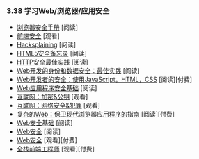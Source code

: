 <!-- 3.38 - Learn Web/Browser/App Security -->
### 3.38 学习Web/浏览器/应用安全
<!-- Browser Security Handbook [read]
Frontend Security [watch]
Hacksplaining [read]
HTML5 Security Cheatsheet [read]
HTTP Security Best Practice [read]
Identity and Data Security for Web Development: Best Practices read
Security for Web Developers: Using JavaScript, HTML, and CSS [read][$]
The Basics of Web Application Security [read]
The Internet: Encryption & Public Keys [watch]
The Internet: Cybersecurity & Crime [watch]
The Tangled Web: A Guide to Securing Modern Web Applications [read][$]
Web Security Basics [read]
Web security [read]
Web Security [watch][$]
Full Stack for Front End Engineers [watch][$] -->

- [浏览器安全手册](https://code.google.com/p/browsersec/wiki/Main) [阅读]
- [前端安全](https://mikewest.org/2013/09/frontend-security-frontendconf-2013) [观看]
- [Hacksplaining](https://www.hacksplaining.com/) [阅读]
- [HTML5安全备忘录](https://html5sec.org/) [阅读]
- [HTTP安全最佳实践](https://httpsecurityreport.com/best_practice.html) [阅读]
- [Web开发的身份和数据安全：最佳实践](https://www.amazon.com/Identity-Data-Security-Web-Development/dp/1491937017?&_encoding=UTF8&tag=frontend-handbook-20&linkCode=ur2&linkId=f5f2aaa4d5f944a3ccc316a16e3673f4&camp=1789&creative=9325) [阅读]
- [Web开发者的安全：使用JavaScript，HTML，CSS](https://www.amazon.com/Security-Web-Developers-Using-JavaScript/dp/1491928646/?&_encoding=UTF8&tag=frontend-handbook-20&linkCode=ur2&linkId=df49be399d7d1a12acebe5a85637a7a8&camp=1789&creative=9325) [阅读][付费]
- [Web应用程序安全基础](http://martinfowler.com/articles/web-security-basics.html) [阅读]
- [互联网：加密&公钥](https://www.youtube.com/watch?v=ZghMPWGXexs&list=PLzdnOPI1iJNfMRZm5DDxco3UdsFegvuB7&index=6) [观看]
- [互联网：网络安全&犯罪](https://www.youtube.com/watch?v=AuYNXgO_f3Y&list=PLzdnOPI1iJNfMRZm5DDxco3UdsFegvuB7&index=7) [观看]
- [复杂的Web：保卫现代浏览器应用程序的指南](http://lcamtuf.coredump.cx/tangled/) [阅读][付费]
- [Web安全基础](https://github.com/vasanthk/web-security-basics) [阅读]
- [Web安全](https://developer.mozilla.org/en-US/docs/Web/Security) [阅读]
- [Web安全](https://frontendmasters.com/courses/web-security/) [观看][付费]
- [全栈前端工程师](https://frontendmasters.com/courses/full-stack/) [观看][付费]